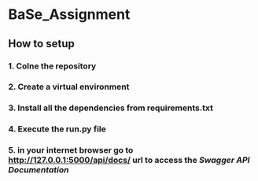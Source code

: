 # BaSe_Assignment

## How to setup

### 1. Colne the repository
### 2. Create a virtual environment
### 3. Install all the dependencies from requirements.txt
### 4. Execute the run.py file
### 5. in your internet browser go to http://127.0.0.1:5000/api/docs/ url to access the *Swagger API Documentation*
